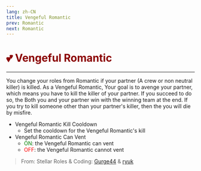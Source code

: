```yaml
---
lang: zh-CN
title: Vengeful Romantic
prev: Romantic
next: Romantic
---
```


# <font color="#8b0000">💕 <b>Vengeful Romantic</b></font> <Badge text="Benign" type="tip" vertical="middle"/>

***

You change your roles from Romantic if your partner (A crew or non neutral killer) is killed. As a Vengeful Romantic, Your goal is to avenge your partner, which means you have to kill the killer of your partner. If you succeed to do so, the Both you and your partner win with the winning team at the end. If you try to kill someone other than your partner's killer, then the you will die by misfire.

- Vengeful Romantic Kill Cooldown
  - Set the cooldown for the Vengeful Romantic's kill
- Vengeful Romantic Can Vent
  - <font color=green>ON</font>: the Vengeful Romantic can vent
  - <font color=red>OFF</font>: the Vengeful Romantic cannot vent

> From: Stellar Roles & Coding: [Gurge44](#) & [ryuk](#)
